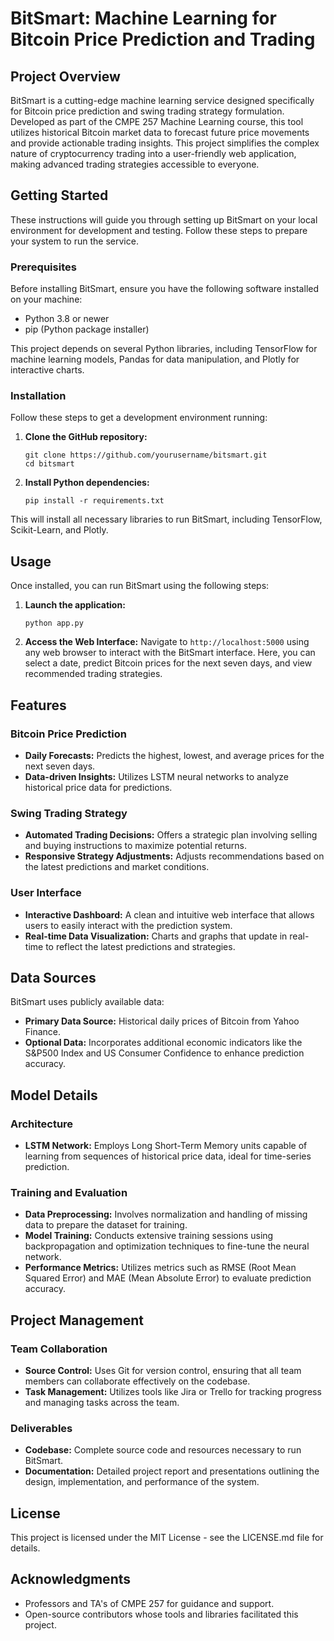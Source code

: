 # BitSmart: Machine Learning for Bitcoin Price Prediction and Trading

## Project Overview

BitSmart is a cutting-edge machine learning service designed specifically for Bitcoin price prediction and swing trading strategy formulation. Developed as part of the CMPE 257 Machine Learning course, this tool utilizes historical Bitcoin market data to forecast future price movements and provide actionable trading insights. This project simplifies the complex nature of cryptocurrency trading into a user-friendly web application, making advanced trading strategies accessible to everyone.

## Getting Started

These instructions will guide you through setting up BitSmart on your local environment for development and testing. Follow these steps to prepare your system to run the service.

### Prerequisites

Before installing BitSmart, ensure you have the following software installed on your machine:
- Python 3.8 or newer
- pip (Python package installer)

This project depends on several Python libraries, including TensorFlow for machine learning models, Pandas for data manipulation, and Plotly for interactive charts.

### Installation

Follow these steps to get a development environment running:

1. **Clone the GitHub repository:**
   ```
   git clone https://github.com/yourusername/bitsmart.git
   cd bitsmart
   ```

2. **Install Python dependencies:**
   ```
   pip install -r requirements.txt
   ```

This will install all necessary libraries to run BitSmart, including TensorFlow, Scikit-Learn, and Plotly.

## Usage

Once installed, you can run BitSmart using the following steps:

1. **Launch the application:**
   ```
   python app.py
   ```

2. **Access the Web Interface:**
   Navigate to `http://localhost:5000` using any web browser to interact with the BitSmart interface. Here, you can select a date, predict Bitcoin prices for the next seven days, and view recommended trading strategies.

## Features

### Bitcoin Price Prediction
- **Daily Forecasts:** Predicts the highest, lowest, and average prices for the next seven days.
- **Data-driven Insights:** Utilizes LSTM neural networks to analyze historical price data for predictions.

### Swing Trading Strategy
- **Automated Trading Decisions:** Offers a strategic plan involving selling and buying instructions to maximize potential returns.
- **Responsive Strategy Adjustments:** Adjusts recommendations based on the latest predictions and market conditions.

### User Interface
- **Interactive Dashboard:** A clean and intuitive web interface that allows users to easily interact with the prediction system.
- **Real-time Data Visualization:** Charts and graphs that update in real-time to reflect the latest predictions and strategies.

## Data Sources

BitSmart uses publicly available data:
- **Primary Data Source:** Historical daily prices of Bitcoin from Yahoo Finance.
- **Optional Data:** Incorporates additional economic indicators like the S&P500 Index and US Consumer Confidence to enhance prediction accuracy.

## Model Details

### Architecture
- **LSTM Network:** Employs Long Short-Term Memory units capable of learning from sequences of historical price data, ideal for time-series prediction.

### Training and Evaluation
- **Data Preprocessing:** Involves normalization and handling of missing data to prepare the dataset for training.
- **Model Training:** Conducts extensive training sessions using backpropagation and optimization techniques to fine-tune the neural network.
- **Performance Metrics:** Utilizes metrics such as RMSE (Root Mean Squared Error) and MAE (Mean Absolute Error) to evaluate prediction accuracy.

## Project Management

### Team Collaboration
- **Source Control:** Uses Git for version control, ensuring that all team members can collaborate effectively on the codebase.
- **Task Management:** Utilizes tools like Jira or Trello for tracking progress and managing tasks across the team.

### Deliverables
- **Codebase:** Complete source code and resources necessary to run BitSmart.
- **Documentation:** Detailed project report and presentations outlining the design, implementation, and performance of the system.

## License

This project is licensed under the MIT License - see the LICENSE.md file for details.

## Acknowledgments

- Professors and TA's of CMPE 257 for guidance and support.
- Open-source contributors whose tools and libraries facilitated this project.
